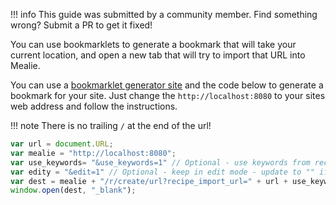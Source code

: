 <!-- prettier-ignore -->
!!! info
    This guide was submitted by a community member. Find something wrong? Submit a PR to get it fixed!

You can use bookmarklets to generate a bookmark that will take your current location, and open a new tab that will try to import that URL into Mealie.

You can use a [bookmarklet generator site](https://caiorss.github.io/bookmarklet-maker/) and the code below to generate a bookmark for your site. Just change the `http://localhost:8080` to your sites web address and follow the instructions.

<!-- prettier-ignore -->
!!! note
    There is no trailing `/` at the end of the url!

```js
var url = document.URL;
var mealie = "http://localhost:8080";
var use_keywords= "&use_keywords=1" // Optional - use keywords from recipe - update to "" if you don't want that
var edity = "&edit=1" // Optional - keep in edit mode - update to "" if you don't want that
var dest = mealie + "/r/create/url?recipe_import_url=" + url + use_keywords + edity;
window.open(dest, "_blank");
```
